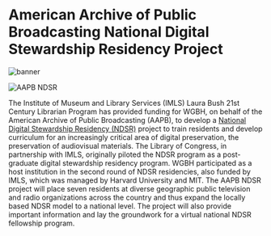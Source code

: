 # American Archive of Public Broadcasting National Digital Stewardship Residency Project

![banner](/page-banners/banner4.jpg)

![AAPB NDSR](https://s3.amazonaws.com/americanarchive.org/org-logos/aapb_ndsr_logo.png)

The Institute of Museum and Library Services (IMLS) Laura Bush 21st Century Librarian Program has provided funding for WGBH, on behalf of the American Archive of Public Broadcasting (AAPB), to develop a [National Digital Stewardship Residency (NDSR)](http://ndsr.americanarchive.org/) project to train residents and develop curriculum for an increasingly critical area of digital preservation, the preservation of audiovisual materials. The Library of Congress, in partnership with IMLS, originally piloted the NDSR program as a post-graduate digital stewardship residency program. WGBH participated as a host institution in the second round of NDSR residencies, also funded by IMLS, which was managed by Harvard University and MIT. The AAPB NDSR project will place seven residents at diverse geographic public television and radio organizations across the country and thus expand the locally based NDSR model to a national level. The project will also provide important information and lay the groundwork for a virtual national NDSR fellowship program.
